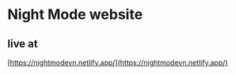 # Night Mode website
## live at
[https://nightmodevn.netlify.app/](https://nightmodevn.netlify.app/)
